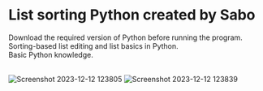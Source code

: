 <h1>List sorting Python created by Sabo</h1>
Download the required version of Python before running the program.
<br>
Sorting-based list editing and list basics in Python.
<br>
Basic Python knowledge.
<br>
<br>

![Screenshot 2023-12-12 123805](https://github.com/JDsabo/promedios-python-program/assets/82731778/d3291fb2-cbb5-41fd-8b41-b72df84e72d0)
![Screenshot 2023-12-12 123839](https://github.com/JDsabo/promedios-python-program/assets/82731778/0d949273-52bb-44e3-9ca8-206644824041)
